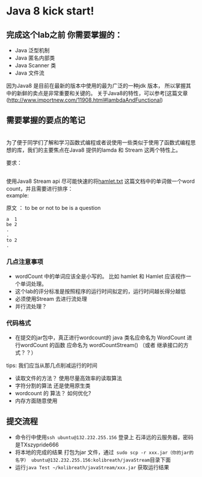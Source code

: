 # Java 8 kick start!


##  完成这个lab之前 你需要掌握的：

- Java 泛型机制
- Java 匿名内部类
- Java Scanner 类 
- Java 文件流

因为Java8 是目前在最新的版本中使用的最为广泛的一种jdk 版本， 所以掌握其中的新鲜的卖点是非常重要和关键的。
关于Java8的特性，可以参考[这篇文章(http://www.importnew.com/11908.html#lambdaAndFunctional)

## 需要掌握的要点的笔记


<br>
为了便于同学们了解和学习函数式编程或者说使用一些类似于使用了函数式编程思想的库，我们的主要焦点在Java8 提供的lamda 和 Stream 这两个特性上。
<br>

要求：

## 
使用Java8 Stream api 尽可能快速的将[hamlet.txt](https://gist.github.com/provpup/2fc41686eab7400b796b) 
这篇文档中的单词做一个word count，并且需要进行排序：<br>
example:

原文 ： to be or not to be is a question
```
a  1
be 2 
.
. 
to 2
.
```

### 几点注意事项
- wordCount 中的单词应该全是小写的。 比如 hamlet 和 Hamlet 应该视作一个单词处理。
- 这个lab的评分标准是按照程序的运行时间拟定的，运行时间越长得分越低
- 必须使用Stream 去进行流处理 
- 并行流处理？

### 代码格式
- 在提交的jar包中，真正进行wordcount的 java 类名应命名为 WordCount 进行wordCount 的函数 应命名为 wordCountStream() （或者 继承接口的方式？？）

tips: 我们应当从那几点削减运行的时间<br>
- 读取文件的方法？ 使用尽量高效率的读取算法
- 字符分割的算法 还是使用原生类
- wordcount 的 算法？ 如何优化?
- 内存方面随意使用

## 提交流程

- 命令行中使用``ssh ubuntu@132.232.255.156`` 登录上 石泽远的云服务器，密码是TXszypride666 
- 将本地的完成的结果 打包为jar 文件，通过`` sudo scp -r xxx.jar（你的jar的名字） ubuntu@132.232.255.156:kolibreath/javaStream``目录下面
- 运行``java Test ~/kolibreath/javaStream/xxx.jar`` 获取运行结果